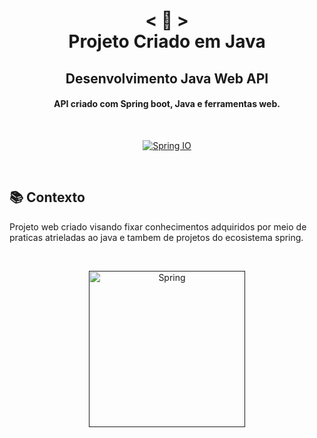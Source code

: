 <h1 align="center">
    < 📜 > <br>
Projeto Criado em Java
</h1>
    <h2 align="center">
    Desenvolvimento Java Web API
    </h2>
<h4 align="center">
API criado com Spring boot, Java e ferramentas web.
</h4>
<br>
<p align="center">
  <a href="https://spring.io/">
    <img alt="Spring IO" src="https://img.shields.io/badge/spring with Java-Dev.web-green">
  </a>
</p>
<br>

## 📚 Contexto
Projeto web criado visando fixar conhecimentos adquiridos por meio de praticas atrieladas ao java e tambem de projetos do ecosistema spring.

<br>
<p align="center">
    <a href="" >
        <img style="width:250px; hight: 30px;" alt="Spring" src="https://spring.io/images/spring-logo-9146a4d3298760c2e7e49595184e1975.svg">
    </a>
</p>
